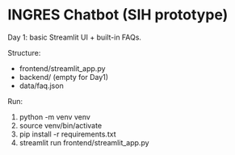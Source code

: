 # INGRES Chatbot (SIH prototype)

Day 1: basic Streamlit UI + built-in FAQs.

Structure:
- frontend/streamlit_app.py
- backend/ (empty for Day1)
- data/faq.json

Run:
1. python -m venv venv
2. source venv/bin/activate
3. pip install -r requirements.txt
4. streamlit run frontend/streamlit_app.py